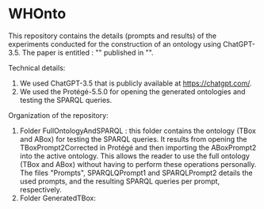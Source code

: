 # WHOnto
This repository contains the details (prompts and results) of  the experiments conducted for the construction of an ontology using ChatGPT-3.5. The paper is entitled : "" published in "".  

Technical details: 
1. We used ChatGPT-3.5 that is publicly available at https://chatgpt.com/.
2. We used the Protégé-5.5.0 for opening the generated ontologies and testing the SPARQL queries.

Organization of the repository:

1. Folder FullOntologyAndSPARQL : this folder contains the ontology (TBox and ABox) for testing the SPARQL queries. It results from opening the TBoxPrompt2Corrected in Protégé and then importing 
 the ABoxPrompt2 into the active ontology.  This allows the reader to use the full ontology (TBox and ABox) without having to perform these operations personally. The files "Prompts", SPARQLQPrompt1 and SPARQLPrompt2 details the used prompts, and the resulting SPARQL queries per prompt, respectively.
2. Folder GeneratedTBox: 
